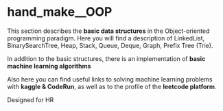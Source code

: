 # hand_make__OOP

This section describes the **basic data structures** in the Object-oriented programming paradigm.
Here you will find a description of LinkedList, BinarySearchTree, Heap, Stack, Queue, Deque, Graph, Prefix Tree (Trie).

In addition to the basic structures, there is an implementation of **basic machine learning algorithms**

Also here you can find useful links to solving machine learning problems with **kaggle & CodeRun**, as well as to the profile of the **leetcode platform**.

Designed for HR
